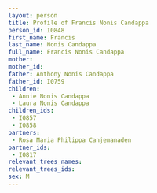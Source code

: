 ```yaml
---
layout: person
title: Profile of Francis Nonis Candappa
person_id: I0848
first_name: Francis
last_name: Nonis Candappa
full_name: Francis Nonis Candappa
mother: 
mother_id: 
father: Anthony Nonis Candappa
father_id: I0759
children:
 - Annie Nonis Candappa
 - Laura Nonis Candappa
children_ids:
 - I0857
 - I0858
partners:
 - Rosa Maria Philippa Canjemanaden
partner_ids:
 - I0817
relevant_trees_names:
relevant_trees_ids:
sex: M
---
```



